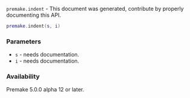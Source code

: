 `premake.indent` - This document was generated, contribute by properly documenting this API.

```lua
premake.indent(s, i)
```

### Parameters ###

* `s` - needs documentation.
* `i` - needs documentation.

### Availability ###

Premake 5.0.0 alpha 12 or later.

